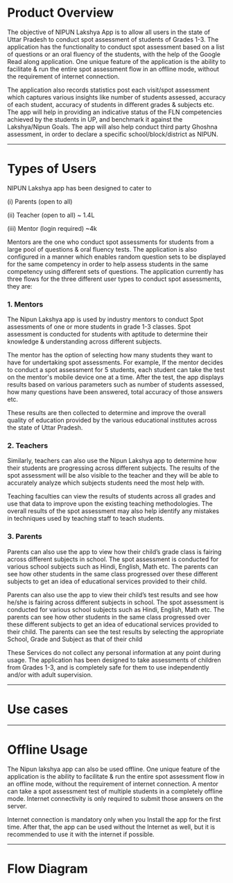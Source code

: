 # Product Overview

The objective of NIPUN Lakshya App is to allow all users in the state of Uttar Pradesh to conduct spot assessment of students of Grades 1-3. The application has the functionality to conduct spot assessment based on a list of questions or an oral fluency of the students, with the help of the Google Read along application. One unique feature of the application is the ability to facilitate & run the entire spot assessment flow in an offline mode, without the requirement of internet connection.

The application also records statistics post each visit/spot assessment which captures various insights like number of students assessed, accuracy of each student, accuracy of students in different grades & subjects etc. The app will help in providing an indicative status of the FLN competencies achieved by the students in UP, and benchmark it against the Lakshya/Nipun Goals. The app will also help conduct third party Ghoshna assessment, in order to declare a specific school/block/district as NIPUN.

------------

# Types of Users

NIPUN Lakshya app has been designed to cater to 

(i) Parents (open to all) 

(ii) Teacher (open to all) ~ 1.4L

(iii) Mentor (login required) ~4k

Mentors are the one who conduct spot assessments for students from a large pool of questions & oral fluency tests. The application is also configured in a manner which enables random question sets to be displayed for the same competency in order to help assess students in the same competency using different sets of questions. The application currently has three flows for the three different user types to conduct spot assessments, they are:

### 1. Mentors

The Nipun Lakshya app is used by industry mentors to conduct Spot assessments of one or more students in grade 1-3 classes. Spot assessment is conducted for students with aptitude to determine their knowledge & understanding across different subjects.

The mentor has the option of selecting how many students they want to have for undertaking spot assessments. For example, If the mentor decides to conduct a spot assessment for 5 students, each student can take the test on the mentor's mobile device one at a time. After the test, the app displays results based on various parameters such as number of students assessed, how many questions have been answered, total accuracy of those answers etc.

These results are then collected to determine and improve the overall quality of education provided by the various educational institutes across the state of Uttar Pradesh. 

### 2. Teachers

Similarly, teachers can also use the Nipun Lakshya app to determine how their students are progressing across different subjects. The results of the spot assessment will be also visible to the teacher and they will be able to accurately analyze which subjects students need the most help with. 

Teaching faculties can view the results of students across all grades and use that data to improve upon the existing teaching methodologies. The overall results of the spot assessment may also help identify any mistakes in techniques used by teaching staff to teach students.

### 3. Parents

Parents can also use the app to view how their child’s grade class is fairing across different subjects in school. The spot assessment is conducted for various school subjects such as Hindi, English, Math etc. The parents can see how other students in the same class progressed over these different subjects to get an idea of educational services provided to their child.

Parents can also use the app to view their child’s test results and see how he/she is fairing across different subjects in school. The spot assessment is conducted for various school subjects such as Hindi, English, Math etc. The parents can see how other students in the same class progressed over these different subjects to get an idea of educational services provided to their child. The parents can see the test results by selecting the appropriate School, Grade and Subject as that of their child 

These Services do not collect any personal information at any point during usage. The application has been designed to take assessments of children from Grades 1-3, and is completely safe for them to use independently and/or with adult supervision.

------------

# Use cases


------------

# Offline Usage 

The Nipun lakshya app can also be used offline.  One unique feature of the application is the ability to facilitate & run the entire spot assessment flow in an offline mode, without the requirement of internet connection. A mentor can take a spot assessment test of multiple students in a completely offline mode. Internet connectivity is only required to submit those answers on the server.

Internet connection is mandatory only when you Install the app for the first time. After that, the app can be used without the Internet as well, but it is recommended to use it with the internet if possible. 

------------


# Flow Diagram





